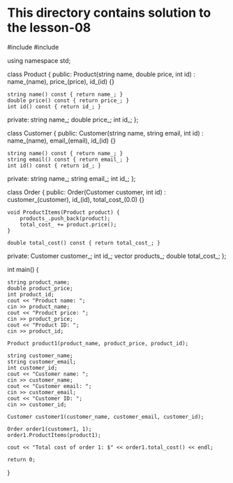 # This directory contains solution to the lesson-08
#include <iostream>
#include <vector>

using namespace std;

class Product {
public:
    Product(string name, double price, int id)
        : name_(name), price_(price), id_(id) {}

    string name() const { return name_; }
    double price() const { return price_; }
    int id() const { return id_; }

private:
    string name_;
    double price_;
    int id_;
};

class Customer {
public:
    Customer(string name, string email, int id)
        : name_(name), email_(email), id_(id) {}

    string name() const { return name_; }
    string email() const { return email_; }
    int id() const { return id_; }

private:
    string name_;
    string email_;
    int id_;
};

class Order {
public:
    Order(Customer customer, int id)
        : customer_(customer), id_(id), total_cost_(0.0) {}

    void ProductItems(Product product) {
        products_.push_back(product);
        total_cost_ += product.price();
    }

    double total_cost() const { return total_cost_; }

private:
    Customer customer_;
    int id_;
    vector<Product> products_;
    double total_cost_;
};

int main() {
    
    string product_name;
    double product_price;
    int product_id;
    cout << "Product name: ";
    cin >> product_name;
    cout << "Product price: ";
    cin >> product_price;
    cout << "Product ID: ";
    cin >> product_id;

    Product product1(product_name, product_price, product_id);

    string customer_name;
    string customer_email;
    int customer_id;
    cout << "Customer name: ";
    cin >> customer_name;
    cout << "Customer email: ";
    cin >> customer_email;
    cout << "Customer ID: ";
    cin >> customer_id;

    Customer customer1(customer_name, customer_email, customer_id);

    Order order1(customer1, 1);
    order1.ProductItems(product1);

    cout << "Total cost of order 1: $" << order1.total_cost() << endl;

    return 0;
}
